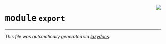 <!-- markdownlint-disable -->

<a href="../../datum/export/__init__.py#L0"><img align="right" style="float:right;" src="https://img.shields.io/badge/-source-cccccc?style=flat-square"></a>

# <kbd>module</kbd> `export`








---

_This file was automatically generated via [lazydocs](https://github.com/ml-tooling/lazydocs)._
